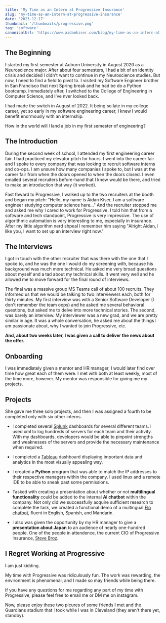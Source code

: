 ```yaml
---
title: 'My Time as an Intern at Progressive Insurance'
slug: 'my-time-as-an-intern-at-progressive-insurance'
date: '2023-12-17'
thumbnail: '/thumbnails/progressive.png'
tag: 'software'
canonicalUrl: 'https://www.aidankiser.com/blog/my-time-as-an-intern-at-progressive-insurance/'
---
```


## The Beginning

I started my first semester at Auburn University in August 2020 as a Neuroscience major. After about four semesters, I had a bit of an identity crisis and decided I didn't want to continue in my Neuroscience studies. But now, I need to find a field to pivot to. I visited my Software Engineer brother in San Francisco that next Spring break and he had be do a Python bootcamp. Immediately after, I switched to the College of Engineering in Computer Science, and I've nver looked back.

I had made the switch in August of 2022. It being so late in my college career, yet so early in my software engineering career, I knew I would benefit enormously with an internship.

How in the world will I land a job in my first semester of engineering?

## The Introduction

During the second week of school, I attended my first engineering career fair. I had practiced my elevator pitch for hours. I went into the career fair and I spoke to every company that was looking to recruit software interns and co-ops. I am unsure how many companies I spoke to, but I was at the career fair from when the doors opened to when the doors closed. I even emailed several recruiters before-hand that I knew would be there, and tried to make an introduction that way (it worked). 

Fast foward to Progressive, I walked up to the two recruiters at the booth and began my pitch: "Hello, my name is Aidan Kiser, I am a software engineer studying computer science here..." And the recruiter stopped me and asked me why I cared to work for Progressive. I told him that from a software and tech standpoint, Progressive is very impressive. The use of algorithmic automation is very interesting to me, especially in insurance. After my little algorithm nerd shpeal I remember him saying "Alright Aidan, I like you, I want to set up an interview right now."

## The Interviews

I got in touch with the other recruiter that was there with the one that I spoke to, and he was the one I would do my screening with, because his background was much more technical. He asked me very broad questions about myself and a tad about my technical skills. It went very well and he allowed me to move forward for the final round of interviews.

The final was a massive group MS Teams call of about 100 recruits. They informed us that we would be talking to two interviewers each, both for thirty minutes. My first interview was with a Senior Software Developer (I don't remember the team oops) and he asked me several behavioral questions, but asked me to delve into more technical stories. The second, was barely an interview. My interviewer was a new grad, and we are pretty similar in age. It was a whole conversation, he asked me about the things I am passionate about, why I wanted to join Progressive, etc. 

**And, about two weeks later, I was given a call to deliver the news about the offer.**

## Onboarding

I was immediately given a mentor and HR manager, I would later find over time how great each of them were. I met with both at least weekly, most of the time more, however. My mentor was responsible for giving me my projects.

## Projects

She gave me three solo projects, and then I was assigned a fourth to be completed only with six other interns.

* I completed several [Splunk](https://www.splunk.com/) dashboards for several different teams. I used xml to log hundreds of servers for each team and their activity. With my dashboards, developers would be able to pinpoint strengths and weaknesses of the servers and provide the necessary maintenance when required.

* I completed a [Tableau](https://www.tableau.com/) dashboard displaying important data and analytics in the most visually appealing way.

* I created a **Python** program that was able to match the IP addresses to their respective managers within the company. I used linux and a remote IDE to be able to sneak past some permissions.

* Tasked with creating a presentation about whether or not **multilingual functionality** could be added to the internal **AI chatbot** within the company. Not only did we successfully acquire sufficient research to complete the task, we created a functional demo of a multingual [Flo chatbot](https://progressive.mediaroom.com/news-releases/?item=122478), fluent in English, Spanish, and Mandarin.

* I also was given the opportunity by my HR manager to give a **presentation about Japan** to an audience of nearly one-hundred people. One of the people in attendence, the current CIO of Progressive Insurance, [Steve Broz](https://investors.progressive.com/governance/board-of-directors/person-details/default.aspx?ItemId=3c91e6d5-d295-4608-9584-8a159605a371).

## I Regret Working at Progressive

I am just kidding.

My time with Progressive was ridiculously fun. The work was rewarding, the environment is phenomenal, and I made so may friends while being there.

If you have any questions for me regarding any part of my time with Progressive, please feel free to email me or DM me on instagram. 

Now, please enjoy these two picures of some friends I met and the Guardians stadium that I took while I was in Cleveland (they aren't there yet, standby).

<!-- ![Alt text](../../public/imagesforblog/cleveland-friends.jpg) -->

<!-- ![](https://github.com/kiseraidan/aidankiser.com/public/imagesforblog/my-time-as-an-intern-at-progressive/cleveland-friends.jpg) -->

<!-- ![](../../public/imagesforblog/cleveland-guardians.jpg) -->